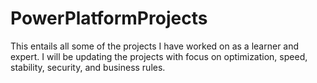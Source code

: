 # PowerPlatformProjects
This entails all some of the projects I have worked on as a learner and expert. I will be updating the projects with focus on optimization, speed, stability, security, and business rules.
